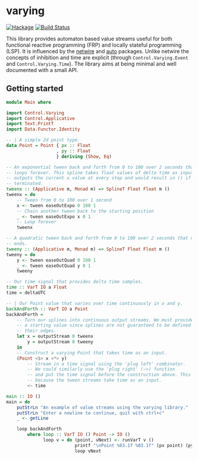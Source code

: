 # varying
[![Hackage](https://img.shields.io/hackage/v/varying.svg)](http://hackage.haskell.org/package/varying)
[![Build Status](https://travis-ci.org/schell/varying.svg)](https://travis-ci.org/schell/varying)

This library provides automaton based value streams useful for both functional
reactive programming (FRP) and locally stateful programming (LSP). It is 
influenced by the [netwire](http://hackage.haskell.org/package/netwire) and 
[auto](http://hackage.haskell.org/package/auto) packages. Unlike netwire the 
concepts of inhibition and time are explicit (through `Control.Varying.Event` 
and `Control.Varying.Time`). The library aims at being minimal and well 
documented with a small API.

## Getting started

```haskell
module Main where

import Control.Varying
import Control.Applicative
import Text.Printf
import Data.Functor.Identity

-- | A simple 2d point type.
data Point = Point { px :: Float
                   , py :: Float
                   } deriving (Show, Eq)

-- An exponential tween back and forth from 0 to 100 over 2 seconds that
-- loops forever. This spline takes float values of delta time as input,
-- outputs the current x value at every step and would result in () if it
-- terminated.
tweenx :: (Applicative m, Monad m) => SplineT Float Float m ()
tweenx = do
    -- Tween from 0 to 100 over 1 second
    x <- tween easeOutExpo 0 100 1
    -- Chain another tween back to the starting position
    _ <- tween easeOutExpo x 0 1
    -- Loop forever
    tweenx

-- A quadratic tween back and forth from 0 to 100 over 2 seconds that never
-- ends.
tweeny :: (Applicative m, Monad m) => SplineT Float Float m ()
tweeny = do
    y <- tween easeOutQuad 0 100 1
    _ <- tween easeOutQuad y 0 1
    tweeny

-- Our time signal that provides delta time samples.
time :: VarT IO a Float
time = deltaUTC

-- | Our Point value that varies over time continuously in x and y.
backAndForth :: VarT IO a Point
backAndForth =
    -- Turn our splines into continuous output streams. We must provide
    -- a starting value since splines are not guaranteed to be defined at
    -- their edges.
    let x = outputStream 0 tweenx
        y = outputStream 0 tweeny
    in
    -- Construct a varying Point that takes time as an input.
    (Point <$> x <*> y)
        -- Stream in a time signal using the 'plug left' combinator.
        -- We could similarly use the 'plug right' (~>) function
        -- and put the time signal before the construction above. This is needed
        -- because the tween streams take time as an input.
        <~ time

main :: IO ()
main = do
    putStrLn "An example of value streams using the varying library."
    putStrLn "Enter a newline to continue, quit with ctrl+c"
    _ <- getLine

    loop backAndForth
        where loop :: VarT IO () Point -> IO ()
              loop v = do (point, vNext) <- runVarT v ()
                          printf "\nPoint %03.1f %03.1f" (px point) (py point)
                          loop vNext

```
